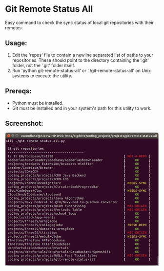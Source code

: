 Git Remote Status All
=====================

Easy command to check the sync status of local git repositories with their remotes.

## Usage:

  1. Edit the 'repos' file to contain a newline separated list of paths to your repositories. These should point to the directory containing the '.git' folder, not the '.git' folder itself.
  2. Run 'python git-remote-status-all' or './git-remote-status-all' on Unix systems to execute the utility.

## Prereqs:

  * Python must be installed.
  * Git must be installed and in your system's path for this utility to work.

## Screenshot:
![Example console output](example-console-output.png)
